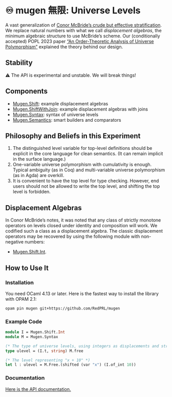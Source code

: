 # ♾️ mugen 無限: Universe Levels

A vast generalization of [Conor McBride’s crude but effective stratification](https://personal.cis.strath.ac.uk/conor.mcbride/Crude.pdf). We replace natural numbers with what we call _displacement algebras_, the minimum algebraic structure to use McBride’s scheme. Our (conditionally accepted) POPL 2023 paper [“An Order-Theoretic Analysis of Universe Polymorphism”](https://favonia.org/files/mugen.pdf) explained the theory behind our design.

## Stability

⚠ The API is experimental and unstable. We will break things!

## Components

- [Mugen.Shift](https://redprl.org/mugen/mugen/Mugen/Shift): example displacement algebras
- [Mugen.ShiftWithJoin](https://redprl.org/mugen/mugen/Mugen/ShiftWithJoin): example displacement algebras with joins
- [Mugen.Syntax](https://redprl.org/mugen/mugen/Mugen/Syntax): syntax of universe levels
- [Mugen.Semantics](https://redprl.org/mugen/mugen/Mugen/Semantics): smart builders and comparators

## Philosophy and Beliefs in this Experiment

1. The distinguished level variable for top-level definitions should be explicit in the core language for clean semantics. (It can remain implicit in the surface language.)
2. One-variable universe polymorphism with cumulativity is enough. Typical ambiguity (as in Coq) and multi-variable universe polymorphism (as in Agda) are overkill.
3. It is convenient to have the top level for type checking. However, end users should not be allowed to write the top level, and shifting the top level is forbidden.

## Displacement Algebras

In Conor McBride’s notes, it was noted that any class of strictly monotone operators on levels closed under identity and composition will work. We codified such a class as a displacement algebra. The classic displacement operators may be recovered by using the following module with non-negative numbers:

- [Mugen.Shift.Int](https://redprl.org/mugen/mugen/Mugen/Shift/Int).

## How to Use It

### Installation

You need OCaml 4.13 or later. Here is the fastest way to install the library with OPAM 2.1:

```sh
opam pin mugen git+https://github.com/RedPRL/mugen
```

### Example Code

```ocaml
module I = Mugen.Shift.Int
module M = Mugen.Syntax

(* The type of universe levels, using integers as displacements and strings as variable names. *)
type ulevel = (I.t, string) M.free

(* The level representing "x + 10" *)
let l : ulevel = M.Free.(shifted (var "x") (I.of_int 10))
```

### Documentation

[Here is the API documentation.](https://redprl.org/mugen/mugen/Mugen)
